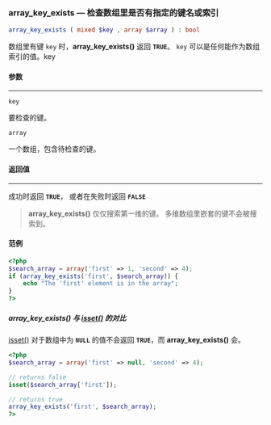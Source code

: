 ### array_key_exists — 检查数组里是否有指定的键名或索引

```php
array_key_exists ( mixed $key , array $array ) : bool	
```

数组里有键 `key` 时，**array_key_exists()** 返回 **`TRUE`**。 `key` 可以是任何能作为数组索引的值。key



#### 参数

------

```
key
```

要检查的键。

```
array
```

一个数组，包含待检查的键。

#### 返回值

------

成功时返回 **`TRUE`**， 或者在失败时返回 **`FALSE`**

> **array_key_exists()** 仅仅搜索第一维的键。 多维数组里嵌套的键不会被搜索到。

#### 范例

```php
<?php
$search_array = array('first' => 1, 'second' => 4);
if (array_key_exists('first', $search_array)) {
    echo "The 'first' element is in the array";
}
?>		
```

##### array_key_exists() 与 [isset()](https://www.php.net/manual/zh/function.isset.php) 的对比

[isset()](https://www.php.net/manual/zh/function.isset.php) 对于数组中为 **`NULL`** 的值不会返回 **`TRUE`**，而 **array_key_exists()** 会。

```php
<?php
$search_array = array('first' => null, 'second' => 4);

// returns false
isset($search_array['first']);

// returns true
array_key_exists('first', $search_array);
?>
```

